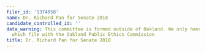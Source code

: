 ```yaml
---
filer_id: '1374058'
name: Dr. Richard Pan for Senate 2018
candidate_controlled_id: ''
data_warning: This committee is formed outside of Oakland. We only have data on committees
  which file with the Oakland Public Ethics Commission
title: Dr. Richard Pan for Senate 2018
---
```

